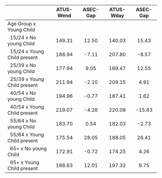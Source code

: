 
|                      |    ATUS-Wend |     ASEC-Gap |    ATUS-Wday |     ASEC-Gap |
| -------------------- | :----------: | :----------: | :----------: | :----------: |
| Age Group x Young Child |              |              |              |              |
| &nbsp;&nbsp;15/24 x No young Child |       149.31 |        12.50 |       140.03 |        15.43 |
| &nbsp;&nbsp;15/24 x Young Child present |       188.94 |        -7.11 |       207.80 |        -8.57 |
| &nbsp;&nbsp;25/39 x No young Child |       177.94 |         9.05 |       169.47 |        12.55 |
| &nbsp;&nbsp;25/39 x Young Child present |       211.94 |        -2.10 |       209.15 |         4.91 |
| &nbsp;&nbsp;40/54 x No young Child |       194.96 |        -0.77 |       187.41 |         1.62 |
| &nbsp;&nbsp;40/54 x Young Child present |       219.07 |        -4.26 |       220.08 |       -15.83 |
| &nbsp;&nbsp;55/64 x No young Child |       183.70 |         0.54 |       182.03 |        -2.73 |
| &nbsp;&nbsp;55/64 x Young Child present |       175.54 |        28.05 |       188.05 |        26.41 |
| &nbsp;&nbsp;65+ x No young Child |       172.91 |        -0.72 |       174.25 |         4.26 |
| &nbsp;&nbsp;65+ x Young Child present |       188.63 |        12.01 |       197.32 |         9.75 |

